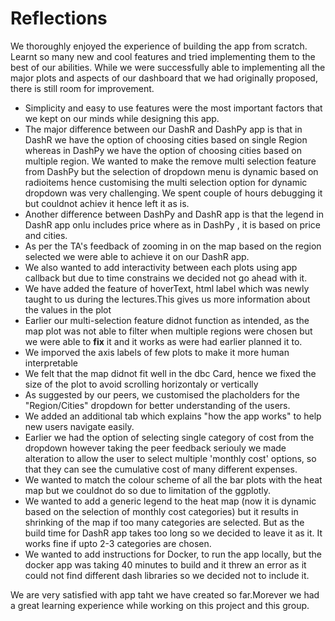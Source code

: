 # Reflections

We thoroughly enjoyed the experience of building the app from scratch. Learnt so many new and cool features and tried implementing them to the best of our abilities.
While we were successfully able to implementing all the major plots and aspects of our dashboard that we had originally proposed, there is still room for improvement. 

* Simplicity and easy to use features were the most important factors that we kept on our minds while designing this app.
* The major difference between our DashR and DashPy app is that in DashR we have the option of choosing cities based on single Region whereas in DashPy we have the option of choosing cities based on multiple region. We wanted to make the remove multi selection feature from DashPy but the selection of dropdown menu is dynamic based on radioitems hence customising the multi selection option for dynamic dropdown was very challenging. We spent couple of hours debugging it but couldnot achiev it hence left it as is.
* Another difference between DashPy and DashR app is that the legend in DashR app onlu includes price where as in DashPy , it is based on price and cities.
* As per the TA's feedback of zooming in on the map based on the region selected we were able to achieve it on our DashR app.
* We also wanted to add interactivity between each plots using app callback but due to time constrains we decided not go ahead with it.
* We have added the feature of hoverText, html label which was newly taught to us during the lectures.This gives us more information about the values in the plot
* Earlier our multi-selection feature didnot function as intended, as the map plot was not able to filter when multiple regions were chosen but we were able to **fix** it and it works as were had earlier planned it to.
* We imporved the axis labels of few plots to make it more human interpretable
* We felt that the map didnot fit well in the dbc Card, hence we fixed the size of the plot to avoid scrolling horizontaly or vertically
* As suggested by our peers, we customised the placholders for the "Region/Cities" dropdown for better understanding of the users.
* We added an additional tab which explains "how the app works" to help new users navigate easily.
* Earlier we had the option of selecting single category of cost from the dropdown however taking the peer feedback seriouly we made alteration to allow the user 
to select multiple 'monthly cost' options, so that they can see the cumulative cost of many different expenses.
* We wanted to match the colour scheme of all the bar plots with the heat map but we couldnot do so due to limitation of the ggplotly.
* We wanted to add a generic legend to the heat map (now it is dynamic based on the selection of monthly cost categories) but it results in shrinking of the map if too many categories are selected. 
But as the build time for DashR app takes too long so we decided to leave it as it. It works fine if upto 2-3 categories are chosen.
* We wanted to add instructions for Docker, to run the app locally, but the docker app was taking 40 minutes to build and it threw an error as it could not find different dash libraries so we decided not to include it.


We are very satisfied with app taht we have created so far.Morever we had a great learning experience while working on this project and this group.


